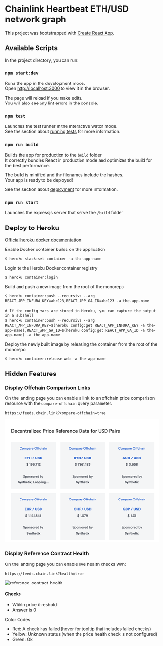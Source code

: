 # Chainlink Heartbeat ETH/USD network graph

This project was bootstrapped with [Create React App](https://github.com/facebook/create-react-app).

## Available Scripts

In the project directory, you can run:

### `npm start:dev`

Runs the app in the development mode.<br>
Open [http://localhost:3000](http://localhost:3000) to view it in the browser.

The page will reload if you make edits.<br>
You will also see any lint errors in the console.

### `npm test`

Launches the test runner in the interactive watch mode.<br>
See the section about [running tests](https://facebook.github.io/create-react-app/docs/running-tests) for more information.

### `npm run build`

Builds the app for production to the `build` folder.<br>
It correctly bundles React in production mode and optimizes the build for the best performance.

The build is minified and the filenames include the hashes.<br>
Your app is ready to be deployed!

See the section about [deployment](https://facebook.github.io/create-react-app/docs/deployment) for more information.

### `npm run start`

Launches the expressjs server that serve the `/build` folder

## Deploy to Heroku

[Official heroku docker documentation](https://devcenter.heroku.com/articles/container-registry-and-runtime)

Enable Docker container builds on the application

```
$ heroku stack:set container -a the-app-name

```

Login to the Heroku Docker container registry

```
$ heroku container:login

```

Build and push a new image from the root of the monorepo

```
$ heroku container:push --recursive --arg REACT_APP_INFURA_KEY=abc123,REACT_APP_GA_ID=abc123 -a the-app-name

# If the config vars are stored in Heroku, you can capture the output in a subshell
$ heroku container:push --recursive --arg REACT_APP_INFURA_KEY=$(heroku config:get REACT_APP_INFURA_KEY -a the-app-name),REACT_APP_GA_ID=$(heroku config:get REACT_APP_GA_ID -a the-app-name) -a the-app-name
```

Deploy the newly built image by releasing the container from the root of the monorepo

```
$ heroku container:release web -a the-app-name
```

## Hidden Features

### Display Offchain Comparison Links

On the landing page you can enable a link to an offchain price comparison resource with the `compare-offchain` query parameter.

```
https://feeds.chain.link?compare-offchain=true
```

![display-offchain-comparison](./docs/feed-landing-compare-offchain.png)

### Display Reference Contract Health

On the landing page you can enable live health checks with:

```
https://feeds.chain.link?health=true
```

![reference-contract-health](./docs/reference-contract-health.png)

#### Checks

- Within price threshold
- Answer is 0

Color Codes

- Red: A check has failed (hover for tooltip that includes failed checks)
- Yellow: Unknown status (when the price health check is not configured)
- Green: Ok
